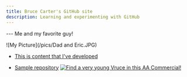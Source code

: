 ```yaml
---
title: Bruce Carter's GitHub site
description: Learning and experimenting with GitHub
---
```


--- Me and my favorite guy!

![My Picture](/pics/Dad and Eric.JPG)

- [This is content that I've developed](/timeseries/index.md)

- [Sample repository](https://github.com/BACTx/sample)
[![Find a very young Vruce in this AA Commercial!](https://img.youtube.com/vi/FFORLtmVX04/0.jpg)](//www.youtube.com/watch?v=FFORLtmVX04&list=FLP21cKXjAyLhD6fARirfG2w&index=26&t=0s)
